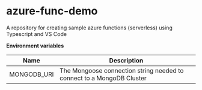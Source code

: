 # azure-func-demo
A repository for creating sample azure functions (serverless) using Typescript and VS Code

**Environment variables**

| Name        | Description                                                           |
|-------------|-----------------------------------------------------------------------|
| MONGODB_URI | The Mongoose connection string needed to connect to a MongoDB Cluster |
